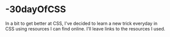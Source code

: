 # -30dayOfCSS
In a bit to get better at CSS, I've decided to learn a new trick everyday in CSS using resources I can find online. I'll leave links to the resources I used.
